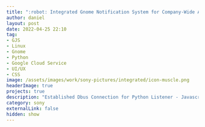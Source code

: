 ```yaml
---
title: ":robot: Integrated Gnome Notification System for Company-Wide Application Messages (Part 2)"
author: daniel
layout: post
date: 2022-04-25 22:10
tag: 
- GJS
- Linux
- Gnome
- Python
- Google Cloud Service
- UI/UX
- CSS
image: /assets/images/work/sony-pictures/integrated/icon-muscle.png
headerImage: true
projects: true
description: "Established Dbus Connection for Python Listener - Javascript Extension Communication"
category: sony
externalLink: false
hidden: show
---
```



